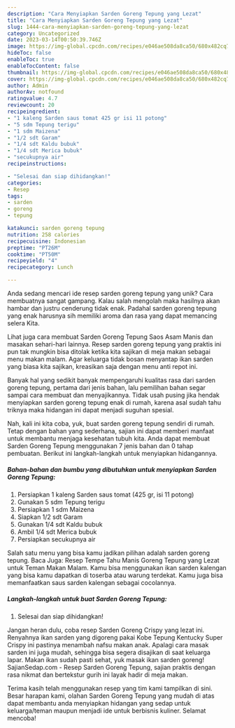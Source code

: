 ```yaml
---
description: "Cara Menyiapkan Sarden Goreng Tepung yang Lezat"
title: "Cara Menyiapkan Sarden Goreng Tepung yang Lezat"
slug: 1444-cara-menyiapkan-sarden-goreng-tepung-yang-lezat
category: Uncategorized
date: 2023-03-14T00:50:39.746Z
image: https://img-global.cpcdn.com/recipes/e046ae508da8ca50/680x482cq70/sarden-goreng-tepung-foto-resep-utama.jpg
hideToc: false
enableToc: true
enableTocContent: false
thumbnail: https://img-global.cpcdn.com/recipes/e046ae508da8ca50/680x482cq70/sarden-goreng-tepung-foto-resep-utama.jpg
cover: https://img-global.cpcdn.com/recipes/e046ae508da8ca50/680x482cq70/sarden-goreng-tepung-foto-resep-utama.jpg
author: Admin
authorAv: notfound
ratingvalue: 4.7
reviewcount: 20
recipeingredient:
- "1 kaleng Sarden saus tomat 425 gr isi 11 potong"
- "5 sdm Tepung terigu"
- "1 sdm Maizena"
- "1/2 sdt Garam"
- "1/4 sdt Kaldu bubuk"
- "1/4 sdt Merica bubuk"
- "secukupnya air"
recipeinstructions:

- "Selesai dan siap dihidangkan!"
categories:
- Resep
tags:
- sarden
- goreng
- tepung

katakunci: sarden goreng tepung 
nutrition: 258 calories
recipecuisine: Indonesian
preptime: "PT26M"
cooktime: "PT50M"
recipeyield: "4"
recipecategory: Lunch

---
```





Anda sedang mencari ide resep sarden goreng tepung yang unik? Cara membuatnya sangat gampang. Kalau salah mengolah maka hasilnya akan hambar dan justru cenderung tidak enak. Padahal sarden goreng tepung yang enak harusnya sih memiliki aroma dan rasa yang dapat memancing selera Kita.





Lihat juga cara membuat Sarden Goreng Tepung Saos Asam Manis dan masakan sehari-hari lainnya. Resep sarden goreng tepung yang praktis ini pun tak mungkin bisa ditolak ketika kita sajikan di meja makan sebagai menu makan malam. Agar keluarga tidak bosan menyantap ikan sarden yang biasa kita sajikan, kreasikan saja dengan menu anti repot ini.

Banyak hal yang sedikit banyak mempengaruhi kualitas rasa dari sarden goreng tepung, pertama dari jenis bahan, lalu pemilihan bahan segar sampai cara membuat dan menyajikannya. Tidak usah pusing jika hendak menyiapkan sarden goreng tepung enak di rumah, karena asal sudah tahu triknya maka hidangan ini dapat menjadi suguhan spesial.






Nah, kali ini kita coba, yuk, buat sarden goreng tepung sendiri di rumah. Tetap dengan bahan yang sederhana, sajian ini dapat memberi manfaat untuk membantu menjaga kesehatan tubuh kita. Anda dapat membuat Sarden Goreng Tepung menggunakan 7 jenis bahan dan 0 tahap pembuatan. Berikut ini langkah-langkah untuk menyiapkan hidangannya.

<!--inarticleads1-->

##### Bahan-bahan dan bumbu yang dibutuhkan untuk menyiapkan Sarden Goreng Tepung:

1. Persiapkan 1 kaleng Sarden saus tomat (425 gr, isi 11 potong)
1. Gunakan 5 sdm Tepung terigu
1. Persiapkan 1 sdm Maizena
1. Siapkan 1/2 sdt Garam
1. Gunakan 1/4 sdt Kaldu bubuk
1. Ambil 1/4 sdt Merica bubuk
1. Persiapkan secukupnya air


Salah satu menu yang bisa kamu jadikan pilihan adalah sarden goreng tepung. Baca Juga: Resep Tempe Tahu Manis Goreng Tepung yang Lezat untuk Teman Makan Malam. Kamu bisa menggunakan ikan sarden kalengan yang bisa kamu dapatkan di toserba atau warung terdekat. Kamu juga bisa memanfaatkan saus sarden kalengan sebagai cocolannya. 

<!--inarticleads2-->

##### Langkah-langkah untuk buat Sarden Goreng Tepung:


1. Selesai dan siap dihidangkan!

Jangan heran dulu, coba resep Sarden Goreng Crispy yang lezat ini. Renyahnya ikan sarden yang digoreng pakai Kobe Tepung Kentucky Super Crispy ini pastinya menambah nafsu makan anak. Apalagi cara masak sarden ini juga mudah, sehingga bisa segera disajikan di saat keluarga lapar. Makan ikan sudah pasti sehat, yuk masak ikan sarden goreng! SajianSedap.com - Resep Sarden Goreng Tepung, sajian praktis dengan rasa nikmat dan bertekstur gurih ini layak hadir di meja makan. 

Terima kasih telah menggunakan resep yang tim kami tampilkan di sini. Besar harapan kami, olahan Sarden Goreng Tepung yang mudah di atas dapat membantu anda menyiapkan hidangan yang sedap untuk keluarga/teman maupun menjadi ide untuk berbisnis kuliner. Selamat mencoba!
